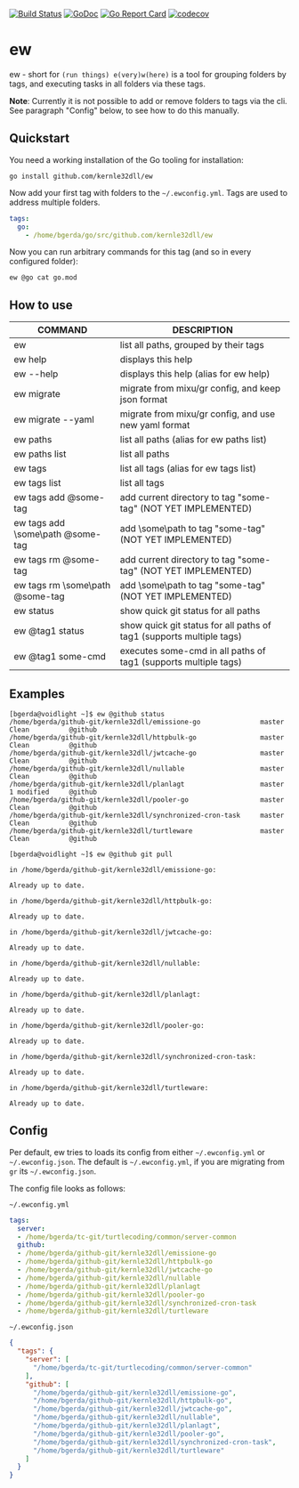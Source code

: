 [![Build Status](https://travis-ci.com/kernle32dll/ew.svg?branch=master)](https://travis-ci.com/kernle32dll/ew)
[![GoDoc](https://godoc.org/github.com/kernle32dll/ew?status.svg)](http://godoc.org/github.com/kernle32dll/ew)
[![Go Report Card](https://goreportcard.com/badge/github.com/kernle32dll/ew)](https://goreportcard.com/report/github.com/kernle32dll/ew)
[![codecov](https://codecov.io/gh/kernle32dll/ew/branch/master/graph/badge.svg)](https://codecov.io/gh/kernle32dll/ew)

# ew

ew - short for `(run things) e(very)w(here)` is a tool for grouping folders by tags,
and executing tasks in all folders via these tags.

**Note**: Currently it is not possible to add or remove folders to tags via the cli.
See paragraph "Config" below, to see how to do this manually.

## Quickstart

You need a working installation of the Go tooling for installation:

```shell script
go install github.com/kernle32dll/ew
```

Now add your first tag with folders to the `~/.ewconfig.yml`. Tags are used to
address multiple folders.

```yaml
tags:
  go:
	- /home/bgerda/go/src/github.com/kernle32dll/ew
```

Now you can run arbitrary commands for this tag (and so in every configured folder):

```shell script
ew @go cat go.mod
```

## How to use

COMMAND                           | DESCRIPTION
-------                           | ----
ew                                |   list all paths, grouped by their tags
ew help                           |   displays this help
ew --help                         |   displays this help (alias for ew help)
ew migrate                        |   migrate from mixu/gr config, and keep json format
ew migrate --yaml                 |   migrate from mixu/gr config, and use new yaml format
ew paths                          |   list all paths (alias for ew paths list)
ew paths list                     |   list all paths
ew tags                           |   list all tags (alias for ew tags list)
ew tags list                      |   list all tags
ew tags add @some-tag             |   add current directory to tag "some-tag" (NOT YET IMPLEMENTED)
ew tags add \some\path @some-tag  |   add \some\path to tag "some-tag" (NOT YET IMPLEMENTED)
ew tags rm @some-tag              |   add current directory to tag "some-tag" (NOT YET IMPLEMENTED)
ew tags rm \some\path @some-tag   |   add \some\path to tag "some-tag" (NOT YET IMPLEMENTED)
ew status                         |   show quick git status for all paths
ew @tag1 status                   |   show quick git status for all paths of tag1 (supports multiple tags)
ew @tag1 some-cmd                 |   executes some-cmd in all paths of tag1 (supports multiple tags)

## Examples

```shell script
[bgerda@voidlight ~]$ ew @github status 
/home/bgerda/github-git/kernle32dll/emissione-go               master     Clean          @github     
/home/bgerda/github-git/kernle32dll/httpbulk-go                master     Clean          @github     
/home/bgerda/github-git/kernle32dll/jwtcache-go                master     Clean          @github     
/home/bgerda/github-git/kernle32dll/nullable                   master     Clean          @github     
/home/bgerda/github-git/kernle32dll/planlagt                   master     1 modified     @github     
/home/bgerda/github-git/kernle32dll/pooler-go                  master     Clean          @github     
/home/bgerda/github-git/kernle32dll/synchronized-cron-task     master     Clean          @github     
/home/bgerda/github-git/kernle32dll/turtleware                 master     Clean          @github
```

```shell script
[bgerda@voidlight ~]$ ew @github git pull

in /home/bgerda/github-git/kernle32dll/emissione-go:

Already up to date.

in /home/bgerda/github-git/kernle32dll/httpbulk-go:

Already up to date.

in /home/bgerda/github-git/kernle32dll/jwtcache-go:

Already up to date.

in /home/bgerda/github-git/kernle32dll/nullable:

Already up to date.

in /home/bgerda/github-git/kernle32dll/planlagt:

Already up to date.

in /home/bgerda/github-git/kernle32dll/pooler-go:

Already up to date.

in /home/bgerda/github-git/kernle32dll/synchronized-cron-task:

Already up to date.

in /home/bgerda/github-git/kernle32dll/turtleware:

Already up to date.

```

## Config

Per default, ew tries to loads its config from either `~/.ewconfig.yml` or `~/.ewconfig.json`. The default
is  `~/.ewconfig.yml`, if you are migrating from `gr` its `~/.ewconfig.json`.

The config file looks as follows:

`~/.ewconfig.yml`
```yaml
tags:
  server:
  - /home/bgerda/tc-git/turtlecoding/common/server-common
  github:
  - /home/bgerda/github-git/kernle32dll/emissione-go
  - /home/bgerda/github-git/kernle32dll/httpbulk-go
  - /home/bgerda/github-git/kernle32dll/jwtcache-go
  - /home/bgerda/github-git/kernle32dll/nullable
  - /home/bgerda/github-git/kernle32dll/planlagt
  - /home/bgerda/github-git/kernle32dll/pooler-go
  - /home/bgerda/github-git/kernle32dll/synchronized-cron-task
  - /home/bgerda/github-git/kernle32dll/turtleware
```

`~/.ewconfig.json`
```json
{
  "tags": {
    "server": [
      "/home/bgerda/tc-git/turtlecoding/common/server-common"
    ],
    "github": [
      "/home/bgerda/github-git/kernle32dll/emissione-go",
      "/home/bgerda/github-git/kernle32dll/httpbulk-go",
      "/home/bgerda/github-git/kernle32dll/jwtcache-go",
      "/home/bgerda/github-git/kernle32dll/nullable",
      "/home/bgerda/github-git/kernle32dll/planlagt",
      "/home/bgerda/github-git/kernle32dll/pooler-go",
      "/home/bgerda/github-git/kernle32dll/synchronized-cron-task",
      "/home/bgerda/github-git/kernle32dll/turtleware"
    ]
  }
}
```
